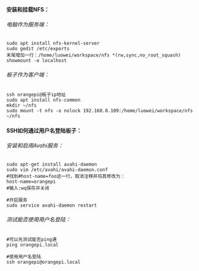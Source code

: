 

#### 安装和挂载NFS：

###### 电脑作为服务端：

```shell
sudo apt install nfs-kernel-server
sudo gedit /etc/exports
末尾增加一行：/home/luowei/workspace/nfs *(rw,sync,no_root_squash)
showmount -e localhost
```



###### 板子作为客户端：

```shell
ssh orangepi@板子ip地址
sudo apt install nfs-common
mkdir ~/nfs
sudo mount -t nfs -o nolock 192.168.0.109:/home/luowei/workspace/nfs ~/nfs
```

 

#### SSH如何通过用户名登陆板子：

###### 安装和启用Avahi服务：

```shell
sudo apt-get install avahi-daemon
sudo vim /etc/avahi/avahi-daemon.conf
#找到#host-name=foo这一行，取消注释并将其修改为：
host-name=orangepi
#输入:wq保存并关闭

#开启服务
sudo service avahi-daemon restart
```



###### 测试能否使用用户名登陆：

```shell
#可以先测试能否ping通
ping orangepi.local

#使用用户名登陆
ssh orangepi@orangepi.local
```

